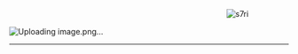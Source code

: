　　　　　　　　　　　　　　　　　　　　　　　　　　　　<img src="https://komarev.com/ghpvc/?username=s7ri&label=swags&color=4d4d4d&style=flat" alt="s7ri" />

![Uploading image.png…]()


---
 
















<!--
**s7ri/s7ri** is a ✨ _special_ ✨ repository because its `README.md` (this file) appears on your GitHub profile.

Here are some ideas to get you started:

- 🔭 I’m currently working on ...
- 🌱 I’m currently learning ...
- 👯 I’m looking to collaborate on ...
- 🤔 I’m looking for help with ...
- 💬 Ask me about ...
- 📫 How to reach me: ...
- 😄 Pronouns: ...
- ⚡ Fun fact: ...
-->
